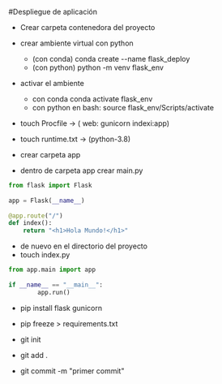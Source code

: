 #Despliegue de aplicación

* Crear carpeta contenedora del proyecto
* crear ambiente virtual con python
    * (con conda)   conda create --name flask_deploy
    * (con python) python -m venv flask_env

* activar el ambiente
    * con conda conda activate flask_env
    * con python en bash: source flask_env/Scripts/activate


* touch Procfile -> ( web: gunicorn indexi:app)
* touch runtime.txt -> (python-3.8)
* crear carpeta app
* dentro de carpeta app crear main.py


```python
from flask import Flask 
  
app = Flask(__name__) 
  
@app.route("/") 
def index(): 
    return "<h1>Hola Mundo!</h1>"
```

* de nuevo en el directorio del proyecto  
* touch index.py

```python
from app.main import app 
  
if __name__ == "__main__": 
        app.run() 
```

* pip install flask gunicorn
* pip freeze > requirements.txt

* git init
* git add .
* git commit -m "primer commit"
